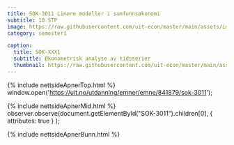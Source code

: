 ```yaml
---
title: SOK-3011 Linære modeller i samfunnsøkonomi
subtitle: 10 STP
image: https://raw.githubusercontent.com/uit-econ/master/main/assets/img/SOK-3011.png
category: semester1

caption:
  title: SOK-XXX1 
  subtitle: Økonometrisk analyse av tidsserier
  thumbnail: https://raw.githubusercontent.com/uit-econ/master/main/assets/img/SOK-3011.png
---
```



{% include nettsideApnerTop.html %}
window.open('https://uit.no/utdanning/emner/emne/841879/sok-3011');

{% include nettsideApnerMid.html %} 
observer.observe(document.getElementById("SOK-3011").children[0], { attributes: true } );

{% include nettsideApnerBunn.html %}
